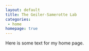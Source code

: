 ```yaml
---
layout: default
title: The Geiler-Samerotte Lab
categories:
 - home
homepage: true
---
```

Here is some text for my home page.
